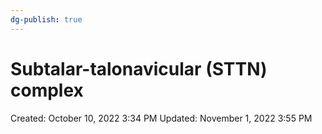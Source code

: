 ```yaml
---
dg-publish: true
---
```


# Subtalar-talonavicular (STTN) complex

Created: October 10, 2022 3:34 PM
Updated: November 1, 2022 3:55 PM